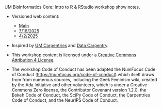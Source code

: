UM Bioinformatics Core: Intro to R & RStudio workshop show notes.

* Versioned web content:
  
  - [Main](https://umich-brcf-bioinf.github.io/workshop-intro-r-rstudio/main/html/)
  - [7/16/2025](https://umich-brcf-bioinf.github.io/workshop-intro-r-rstudio/2025-07-16/html/)
  - [4/2/2025](https://umich-brcf-bioinf.github.io/workshop-intro-r-rstudio/2025-04-02/html/)

* Inspired by [UM Carpentries](https://github.com/UMCarpentries/intro-curriculum-r) 
  and [Data Carpentry](https://datacarpentry.org/lessons/#genomics-workshop/).
* This workshop content is licensed under a 
  [Creative Commons Attribution 4 License](https://creativecommons.org/licenses/by/4.0/).
* The workshop Code of Conduct has been adapted the NumFocus Code of Conduct 
  (https://numfocus.org/code-of-conduct) which itself draws from from numerous 
  sources, including the Geek Feminism wiki, created by the Ada Initiative and 
  other volunteers, which is under a Creative Commons Zero license, the 
  Contributor Covenant version 1.2.0, the Bokeh Code of Conduct, the SciPy Code 
  of Conduct, the Carpentries Code of Conduct, and the NeurIPS Code of Conduct.





